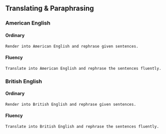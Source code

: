 <style>
  code {
    white-space : pre-wrap !important;
    word-break: break-word;
  }
</style>

## Translating & Paraphrasing

### American English

#### Ordinary
```
Render into American English and rephrase given sentences.
```

#### Fluency
```
Translate into American English and rephrase the sentences fluently.
```


### British English

#### Ordinary
```
Render into British English and rephrase given sentences.
```

#### Fluency
```
Translate into British English and rephrase the sentences fluently.
```